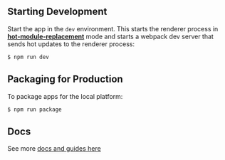 ## Starting Development

Start the app in the `dev` environment. This starts the renderer process in [**hot-module-replacement**](https://webpack.js.org/guides/hmr-react/) mode and starts a webpack dev server that sends hot updates to the renderer process:

```bash
$ npm run dev
```

## Packaging for Production

To package apps for the local platform:

```bash
$ npm run package
```

## Docs

See more [docs and guides here](https://electron-react-boilerplate.js.org/docs/installation)
